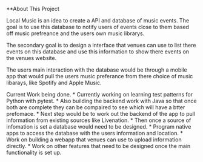 **About This Project

Local Music is an idea to create a API and database of music events. The goal is to use this database to notify users of events close to them based off music prefreance and the users own music librarys. 

The secondary goal is to design a interface that venues can use to list there events on this database and use this information to show there events on the venues website. 

The users main interaction with the database would be through a mobile app that would pull the users music preferance from there choice of music libarays, like Spotify and Apple Music. 

Current Work being done. 
    * Currently working on learning test patterns for Python with pytest. 
    * Also building the backend work with Java so that once both are complete they
      can be compaired to see which will have a btter prefomace. 
    * Next step would be to work out the backend of the app to pull information from      existing sources like Livenation. 
    * Then once a source of infomation is set a database would need to be designed. 
    * Program native apps to access the database with the users information and           location. 
    * Work on building a webapp that venues can use to upload information directly. 
    * Work on other features that need to be designed once the main functionality is set up. 
